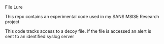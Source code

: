 File Lure

This repo contains an experimental code used in my SANS MSISE Research project

This code tracks access to a decoy file. If the file is accessed an alert is sent to an identified syslog server


